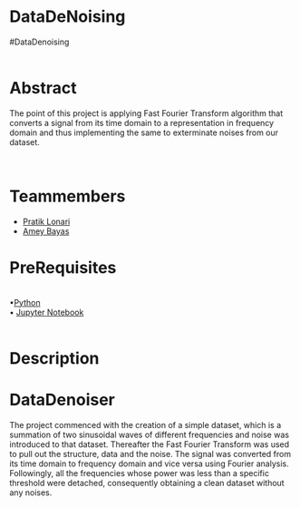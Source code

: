# DataDeNoising
#</b>DataDenoising</b>
<br>
<br>

# Abstract
<p>
The point of this project is applying Fast Fourier Transform algorithm that converts a signal from its time domain to a representation in frequency domain and thus implementing the same 
to exterminate noises from our dataset. 
<p/p>
<br>

# Teammembers
<ul>
<li><a href="https://www.linkedin.com/in/pratik-lonari-308135210/">Pratik Lonari</a></li>
<li><a href="https://www.linkedin.com/in/amey-bayas-b82ba2218/">Amey Bayas</a></li>
</ul>

# PreRequisites
<br>
  •<a  href="https://www.python.org/">Python</a> 
  <br>


</b>
• <a href="https://jupyter.org/">Jupyter Notebook</a>
<br>
<br>

# Description

# DataDenoiser
  The project commenced with the creation of a simple dataset, which is a summation of two sinusoidal waves of different frequencies and noise was introduced to that dataset. Thereafter the Fast Fourier Transform was used to pull out the structure, data and the noise. The signal was converted from its time domain to frequency domain and vice versa using Fourier analysis. Followingly, all the frequencies whose power was less than a specific threshold were detached, consequently obtaining a clean dataset without any noises.
<br>



 
